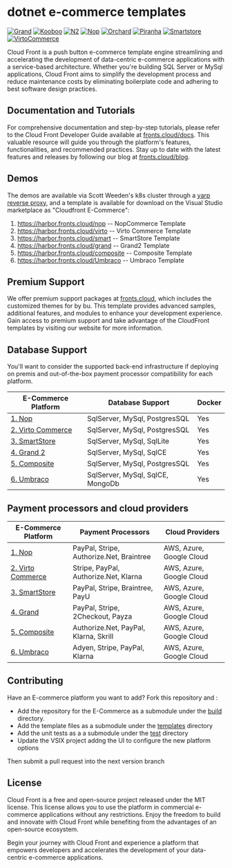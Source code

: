 # dotnet e-commerce templates 
[![Grand](https://github.com/templates4/E-Commerce/actions/workflows/Grand.yml/badge.svg)](https://github.com/templates4/E-Commerce/actions/workflows/Grand.yml)
[![Kooboo](https://github.com/templates4/E-Commerce/actions/workflows/Kooboo.yml/badge.svg)](https://github.com/templates4/E-Commerce/actions/workflows/Kooboo.yml)
[![N2](https://github.com/templates4/E-Commerce/actions/workflows/N2.yml/badge.svg)](https://github.com/templates4/E-Commerce/actions/workflows/N2.yml)
[![Nop](https://github.com/templates4/E-Commerce/actions/workflows/Nop.yml/badge.svg)](https://github.com/templates4/E-Commerce/actions/workflows/Nop.yml)
[![Orchard](https://github.com/templates4/E-Commerce/actions/workflows/Orchard.yml/badge.svg)](https://github.com/templates4/E-Commerce/actions/workflows/Orchard.yml)
[![Piranha](https://github.com/templates4/E-Commerce/actions/workflows/Piranha.yml/badge.svg)](https://github.com/templates4/E-Commerce/actions/workflows/Piranha.yml)
[![Smartstore](https://github.com/templates4/E-Commerce/actions/workflows/Smartstore.yml/badge.svg)](https://github.com/templates4/E-Commerce/actions/workflows/Smartstore.yml)
[![VirtoCommerce](https://github.com/templates4/E-Commerce/actions/workflows/VirtoCommerce.yml/badge.svg)](https://github.com/templates4/E-Commerce/actions/workflows/VirtoCommerce.yml)

Cloud Front is a push button e-commerce template engine streamlining and accelerating the development of data-centric e-commerce applications with a service-based architecture. Whether you're building SQL Server or MySql applications, Cloud Front aims to simplify the development process and reduce maintenance costs by eliminating boilerplate code and adhering to best software design practices.

## Documentation and Tutorials

For comprehensive documentation and step-by-step tutorials, please refer to the Cloud Front Developer Guide available at [fronts.cloud/docs](https://fronts.cloud/docs). This valuable resource will guide you through the platform's features, functionalities, and recommended practices. Stay up to date with the latest features and releases by following our blog at [fronts.cloud/blog](https://fronts.cloud/blog).

## Demos  

The demos are available via Scott Weeden's k8s cluster through a [yarp reverse proxy](https://github.com/microsoft/reverse-proxy), and a template is available for download on the Visual Studio marketplace as "Cloudfront E-Commerce":
  1. https://harbor.fronts.cloud/nop        -- NopCommerce Template
  2. https://harbor.fronts.cloud/virto      -- Virto Commerce Template
  3. https://harbor.fronts.cloud/smart      -- SmartStore Template
  4. https://harbor.fronts.cloud/grand      -- Grand2 Template
  5. https://harbor.fronts.cloud/composite  -- Composite Template
  6. https://harbor.fronts.cloud/Umbraco    -- Umbraco Template

## Premium Support

We offer premium support packages at [fronts.cloud](https://fronts.cloud/), which includes the customized themes for by bu. This template provides advanced samples, additional features, and modules to enhance your development experience. Gain access to premium support and take advantage of the CloudFront templates by visiting our website for more information.

## Database Support

You'll want to consider the supported back-end infrastructure if deploying on premis and out-of-the-box payment processor compatibility for each platform.

| E-Commerce Platform                                                 | Database Support                  | Docker |
|---------------------------------------------------------------------|-----------------------------------|--------|
| [1. Nop](https://github.com/nopSolutions/nopCommerce)               | SqlServer, MySql, PostgresSQL     | Yes    |
| [2. Virto Commerce](https://github.com/VirtoCommerce/vc-platform)   | SqlServer, MySql, PostgresSQL     | Yes    |
| [3. SmartStore](https://github.com/smartstore/Smartstore)           | SqlServer, MySql, SqlLite         | Yes    |
| [4. Grand 2](https://github.com/grandnode/grandnode2)               | SqlServer, MySql, SqlCE           | Yes    |
| [5. Composite](https://github.com/Orckestra/C1-CMS-Foundation)      | SqlServer, MySql, PostgresSQL     | Yes    |
| [6. Umbraco](https://github.com/umbraco/Umbraco-CMS)                | SqlServer, MySql, SqlCE, MongoDb  | Yes    |

## Payment processors and cloud providers

| E-Commerce Platform                                      | Payment Processors                            | Cloud Providers        |
|----------------------------------------------------------|----------------------------------------------|-----------------------|
| [1. Nop](https://www.nopcommerce.com/docs)              | PayPal, Stripe, Authorize.Net, Braintree     | AWS, Azure, Google Cloud     |
| [2. Virto Commerce](https://virtocommerce.com/docs)   | Stripe, PayPal, Authorize.Net, Klarna         | AWS, Azure, Google Cloud     |
| [3. SmartStore](https://docs.smartstore.com)       | PayPal, Stripe, Braintree, PayU              | AWS, Azure, Google Cloud     |
| [4. Grand](https://grandnode.com/docs)                  | PayPal, Stripe, 2Checkout, Payza             | AWS, Azure, Google Cloud     |
| [5. Composite](https://docs.composite.net)      | Authorize.Net, PayPal, Klarna, Skrill        | AWS, Azure, Google Cloud     |
| [6. Umbraco](https://umbraco.com/documentation/)                | Adyen, Stripe, PayPal, Klarna                | AWS, Azure, Google Cloud     |

## Contributing

Have an E-commerce platform you want to add? Fork this repository and : 
  - Add the repository for the E-Commerce as a submodule under the [build](./build) directory. 
  - Add the template files as a submodule under the [templates](./templates) directory
  - Add the unit tests as a a submodule under the [test](./test) directory
  - Update the VSIX project addng the UI to configure the new platform options

Then submit a pull request into the next version branch 

## License

Cloud Front is a free and open-source project released under the MIT license. This license allows you to use the platform in commercial e-commerce applications without any restrictions. Enjoy the freedom to build and innovate with Cloud Front while benefiting from the advantages of an open-source ecosystem.

Begin your journey with Cloud Front and experience a platform that empowers developers and accelerates the development of your data-centric e-commerce applications.

